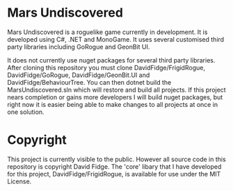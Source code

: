 # Mars Undiscovered

Mars Undiscovered is a roguelike game currently in development. It is developed using C#, .NET and MonoGame. It uses several customised third party libraries including GoRogue and GeonBit UI.

It does not currently use nuget packages for several third party libraries. After cloning this repository you must clone DavidFidge/FrigidRogue, DavidFidge/GoRogue, DavidFidge/GeonBit.UI and DavidFidge/BehaviourTree. You can then dotnet build the MarsUndiscovered.sln which will restore and build all projects. If this project nears completion or gains more developers I will build nuget packages, but right now it is easier being able to make changes to all projects at once in one solution.

# Copyright

This project is currently visible to the public. However all source code in this repository is copyright David Fidge. The 'core' libary that I have developed for this project, DavidFidge/FrigidRogue, is available for use under the MIT License.
